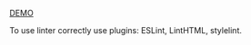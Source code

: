 [DEMO](https://hryshko-denys.github.io/<>current-project/)

To use linter correctly use plugins: ESLint, LintHTML, stylelint.